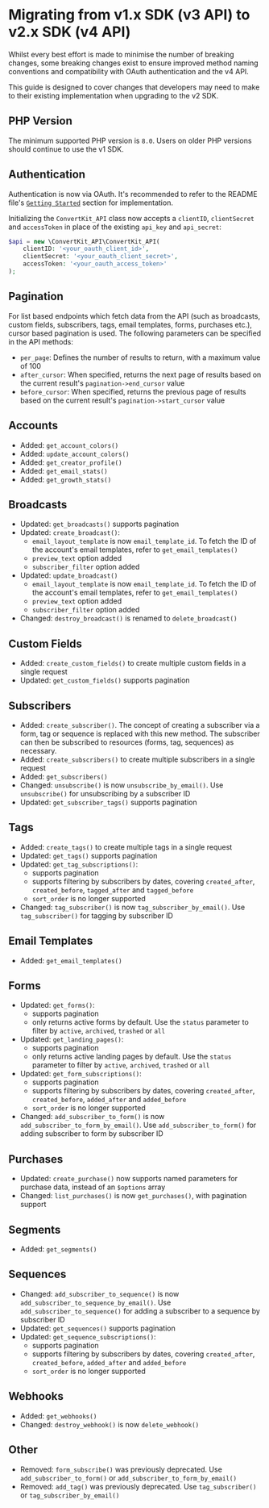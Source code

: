 # Migrating from v1.x SDK (v3 API) to v2.x SDK (v4 API)

Whilst every best effort is made to minimise the number of breaking changes, some breaking changes exist to ensure improved method naming conventions and compatibility with OAuth authentication and the v4 API.

This guide is designed to cover changes that developers may need to make to their existing implementation when upgrading to the v2 SDK.

## PHP Version

The minimum supported PHP version is `8.0`.  Users on older PHP versions should continue to use the v1 SDK.

## Authentication

Authentication is now via OAuth.  It's recommended to refer to the README file's [`Getting Started`](README.md#2x-v4-api-oauth-php-80) section for implementation.

Initializing the `ConvertKit_API` class now accepts a `clientID`, `clientSecret` and `accessToken` in place of the existing `api_key` and `api_secret`:

```php
$api = new \ConvertKit_API\ConvertKit_API(
    clientID: '<your_oauth_client_id>',
    clientSecret: '<your_oauth_client_secret>',
    accessToken: '<your_oauth_access_token>'
);
```

## Pagination

For list based endpoints which fetch data from the API (such as broadcasts, custom fields, subscribers, tags, email templates, forms, purchases etc.), cursor based pagination is used.  The following parameters can be specified in the API methods:

- `per_page`: Defines the number of results to return, with a maximum value of 100
- `after_cursor`: When specified, returns the next page of results based on the current result's `pagination->end_cursor` value
- `before_cursor`: When specified, returns the previous page of results based on the current result's `pagination->start_cursor` value

## Accounts

- Added: `get_account_colors()`
- Added: `update_account_colors()`
- Added: `get_creator_profile()`
- Added: `get_email_stats()`
- Added: `get_growth_stats()`

## Broadcasts

- Updated: `get_broadcasts()` supports pagination
- Updated: `create_broadcast()`:
  - `email_layout_template` is now `email_template_id`. To fetch the ID of the account's email templates, refer to `get_email_templates()`
  - `preview_text` option added
  - `subscriber_filter` option added
- Updated: `update_broadcast()`
  - `email_layout_template` is now `email_template_id`. To fetch the ID of the account's email templates, refer to `get_email_templates()`
  - `preview_text` option added
  - `subscriber_filter` option added
- Changed: `destroy_broadcast()` is renamed to `delete_broadcast()`

## Custom Fields

- Added: `create_custom_fields()` to create multiple custom fields in a single request
- Updated: `get_custom_fields()` supports pagination

## Subscribers

- Added: `create_subscriber()`. The concept of creating a subscriber via a form, tag or sequence is replaced with this new method. The subscriber can then be subscribed to resources (forms, tag, sequences) as necessary.
- Added: `create_subscribers()` to create multiple subscribers in a single request
- Added: `get_subscribers()`
- Changed: `unsubscribe()` is now `unsubscribe_by_email()`. Use `unsubscribe()` for unsubscribing by a subscriber ID
- Updated: `get_subscriber_tags()` supports pagination

## Tags

- Added: `create_tags()` to create multiple tags in a single request
- Updated: `get_tags()` supports pagination
- Updated: `get_tag_subscriptions()`:
  - supports pagination
  - supports filtering by subscribers by dates, covering `created_after`, `created_before`, `tagged_after` and `tagged_before`
  - `sort_order` is no longer supported
- Changed: `tag_subscriber()` is now `tag_subscriber_by_email()`. Use `tag_subscriber()` for tagging by subscriber ID

## Email Templates

- Added: `get_email_templates()`

## Forms

- Updated: `get_forms()`:
  - supports pagination
  - only returns active forms by default. Use the `status` parameter to filter by `active`, `archived`, `trashed` or `all`
- Updated: `get_landing_pages()`:
  - supports pagination
  - only returns active landing pages by default. Use the `status` parameter to filter by `active`, `archived`, `trashed` or `all`
- Updated: `get_form_subscriptions()`:
  - supports pagination
  - supports filtering by subscribers by dates, covering `created_after`, `created_before`, `added_after` and `added_before`
  - `sort_order` is no longer supported
- Changed: `add_subscriber_to_form()` is now `add_subscriber_to_form_by_email()`. Use `add_subscriber_to_form()` for adding subscriber to form by subscriber ID

## Purchases

- Updated: `create_purchase()` now supports named parameters for purchase data, instead of an `$options` array
- Changed: `list_purchases()` is now `get_purchases()`, with pagination support

## Segments

- Added: `get_segments()`

## Sequences

- Changed: `add_subscriber_to_sequence()` is now `add_subscriber_to_sequence_by_email()`. Use `add_subscriber_to_sequence()` for adding a subscriber to a sequence by subscriber ID
- Updated: `get_sequences()` supports pagination
- Updated: `get_sequence_subscriptions()`:
  - supports pagination
  - supports filtering by subscribers by dates, covering `created_after`, `created_before`, `added_after` and `added_before`
  - `sort_order` is no longer supported

## Webhooks

- Added: `get_webhooks()`
- Changed: `destroy_webhook()` is now `delete_webhook()`

## Other

- Removed: `form_subscribe()` was previously deprecated. Use `add_subscriber_to_form()` or `add_subscriber_to_form_by_email()`
- Removed: `add_tag()` was previously deprecated. Use `tag_subscriber()` or `tag_subscriber_by_email()`